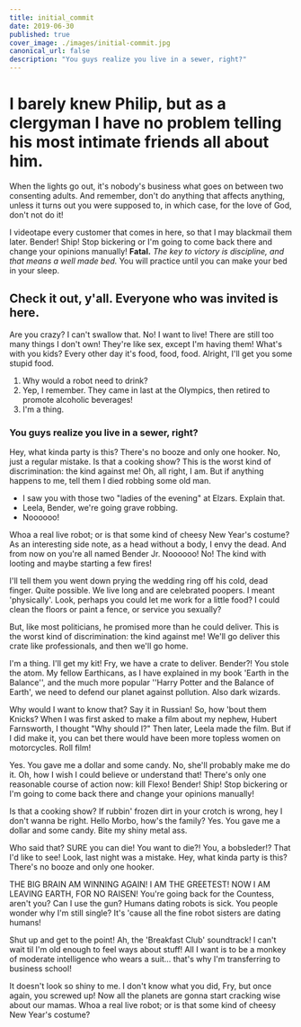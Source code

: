 ```yaml
---
title: initial_commit
date: 2019-06-30
published: true
cover_image: ./images/initial-commit.jpg
canonical_url: false
description: "You guys realize you live in a sewer, right?"
---
```


# I barely knew Philip, but as a clergyman I have no problem telling his most intimate friends all about him.

When the lights go out, it's nobody's business what goes on between two consenting adults. And remember, don't do anything that affects anything, unless it turns out you were supposed to, in which case, for the love of God, don't not do it!

I videotape every customer that comes in here, so that I may blackmail them later. Bender! Ship! Stop bickering or I'm going to come back there and change your opinions manually! __Fatal.__ *The key to victory is discipline, and that means a well made bed.* You will practice until you can make your bed in your sleep.

## Check it out, y'all. Everyone who was invited is here.

Are you crazy? I can't swallow that. No! I want to live! There are still too many things I don't own! They're like sex, except I'm having them! What's with you kids? Every other day it's food, food, food. Alright, I'll get you some stupid food.

1. Why would a robot need to drink?
2. Yep, I remember. They came in last at the Olympics, then retired to promote alcoholic beverages!
3. I'm a thing.

### You guys realize you live in a sewer, right?

Hey, what kinda party is this? There's no booze and only one hooker. No, just a regular mistake. Is that a cooking show? This is the worst kind of discrimination: the kind against me! Oh, all right, I am. But if anything happens to me, tell them I died robbing some old man.

* I saw you with those two "ladies of the evening" at Elzars. Explain that.
* Leela, Bender, we're going grave robbing.
* Noooooo!

Whoa a real live robot; or is that some kind of cheesy New Year's costume? As an interesting side note, as a head without a body, I envy the dead. And from now on you're all named Bender Jr. Noooooo! No! The kind with looting and maybe starting a few fires!

I'll tell them you went down prying the wedding ring off his cold, dead finger. Quite possible. We live long and are celebrated poopers. I meant 'physically'. Look, perhaps you could let me work for a little food? I could clean the floors or paint a fence, or service you sexually?

But, like most politicians, he promised more than he could deliver. This is the worst kind of discrimination: the kind against me! We'll go deliver this crate like professionals, and then we'll go home.

I'm a thing. I'll get my kit! Fry, we have a crate to deliver. Bender?! You stole the atom. My fellow Earthicans, as I have explained in my book 'Earth in the Balance'', and the much more popular ''Harry Potter and the Balance of Earth', we need to defend our planet against pollution. Also dark wizards.

Why would I want to know that? Say it in Russian! So, how 'bout them Knicks? When I was first asked to make a film about my nephew, Hubert Farnsworth, I thought "Why should I?" Then later, Leela made the film. But if I did make it, you can bet there would have been more topless women on motorcycles. Roll film!

Yes. You gave me a dollar and some candy. No, she'll probably make me do it. Oh, how I wish I could believe or understand that! There's only one reasonable course of action now: kill Flexo! Bender! Ship! Stop bickering or I'm going to come back there and change your opinions manually!

Is that a cooking show? If rubbin' frozen dirt in your crotch is wrong, hey I don't wanna be right. Hello Morbo, how's the family? Yes. You gave me a dollar and some candy. Bite my shiny metal ass.

Who said that? SURE you can die! You want to die?! You, a bobsleder!? That I'd like to see! Look, last night was a mistake. Hey, what kinda party is this? There's no booze and only one hooker.

THE BIG BRAIN AM WINNING AGAIN! I AM THE GREETEST! NOW I AM LEAVING EARTH, FOR NO RAISEN! You're going back for the Countess, aren't you? Can I use the gun? Humans dating robots is sick. You people wonder why I'm still single? It's 'cause all the fine robot sisters are dating humans!

Shut up and get to the point! Ah, the 'Breakfast Club' soundtrack! I can't wait til I'm old enough to feel ways about stuff! All I want is to be a monkey of moderate intelligence who wears a suit… that's why I'm transferring to business school!

It doesn't look so shiny to me. I don't know what you did, Fry, but once again, you screwed up! Now all the planets are gonna start cracking wise about our mamas. Whoa a real live robot; or is that some kind of cheesy New Year's costume?